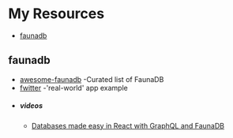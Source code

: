 # My Resources

- [faunadb](#faunadb)

## faunadb
* [awesome-faunadb](https://github.com/n400/awesome-faunadb/blob/master/README.md) -Curated list of FaunaDB
* [fwitter](https://github.com/fauna-brecht/fwitter) -'real-world' app example
* ##### videos
    - [Databases made easy in React with GraphQL and FaunaDB](https://www.youtube.com/watch?v=_kEDBitNbnY)
